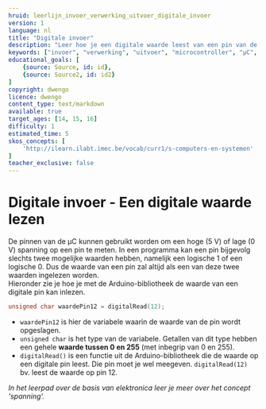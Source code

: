 ```yaml
---
hruid: leerlijn_invoer_verwerking_uitvoer_digitale_invoer
version: 1
language: nl
title: "Digitale invoer"
description: "Leer hoe je een digitale waarde leest van een pin van de µC."
keywords: ["invoer", "verwerking", "uitvoer", "microcontroller", "µC", "arduino", "dwenguino", "digitalRead"]
educational_goals: [
    {source: Source, id: id}, 
    {source: Source2, id: id2}
]
copyright: dwengo
licence: dwengo
content_type: text/markdown
available: true
target_ages: [14, 15, 16]
difficulty: 1
estimated_time: 5
skos_concepts: [
    'http://ilearn.ilabt.imec.be/vocab/curr1/s-computers-en-systemen'
]
teacher_exclusive: false
---
```


# Digitale invoer - Een digitale waarde lezen

De pinnen van de µC kunnen gebruikt worden om een hoge (5 V) of lage (0 V) spanning op een pin te meten. In een programma kan een pin bijgevolg slechts twee mogelijke waarden hebben, namelijk een logische 1 of een logische 0. Dus de waarde van een pin zal altijd als een van deze twee waarden ingelezen worden.<br>
Hieronder zie je hoe je met de Arduino-bibliotheek de waarde van een digitale pin kan inlezen.

```cpp
unsigned char waardePin12 = digitalRead(12);
```
- `waardePin12` is hier de variabele waarin de waarde van de pin wordt opgeslagen.
- `unsigned char` is het type van de variabele. Getallen van dit type hebben een gehele **waarde tussen 0 en 255** (met inbegrip van 0 en 255). 
- `digitalRead()` is een functie uit de Arduino-bibliotheek die de waarde op een digitale pin leest. Die pin moet je wel meegeven. `digitalRead(12)` bv. leest de waarde op pin 12.

*In het leerpad over de basis van elektronica leer je meer over het concept 'spanning'.*
